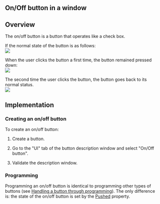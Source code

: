 


## On/Off button in a window
			



<a name="NOTE1"></a>
<a name="NOTE1_1"></a>


## Overview
<a name="overview_ELTTEXTE000119"></a>
The on/off button is a button that operates like a check box.

If the normal state of the button is as follows: <br>![](https://doc.pcsoft.fr/en-US/images/image.awp?langid=3&name=Btn_OnOff.gif)


When the user clicks the button a first time, the button remained pressed down: <br>![](https://doc.pcsoft.fr/en-US/images/image.awp?langid=3&name=Btn_OnOff_enfonce.gif)


The second time the user clicks the button, the button goes back to its normal status. <br>![](https://doc.pcsoft.fr/en-US/images/image.awp?langid=3&name=Btn_OnOff.gif)




<a name="NOTE2"></a>
<a name="NOTE2_1"></a>


## Implementation
<a name="implementation_ELTTEXTE000143"></a>


### Creating an on/off button
<a name="creating_onoff_button_ELTPARAGRAPHE000049"></a>

To create an on/off button:

1. Create a button.

2. Go to the "UI" tab of the button description window and select "On/Off button".

3. Validate the description window.



<a name="NOTE2_2"></a>


### Programming
<a name="programming_ELTPARAGRAPHE000064"></a>

Programming an on/off button is identical to programming other types of buttons (see [Handling a button through programming](../WDChamp/1013094.md)). The only difference is: the state of the on/off button is set by the [Pushed](../Proprietes/2510038.md) property.


